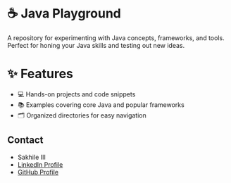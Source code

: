 # ☕ Java Playground
A repository for experimenting with Java concepts, frameworks, and tools. Perfect for honing your Java skills and testing out new ideas.

# ✨ Features
   - 💻 Hands-on projects and code snippets
   - 📚 Examples covering core Java and popular frameworks
   - 🗂️ Organized directories for easy navigation

## Contact

- Sakhile III  
- [LinkedIn Profile](https://www.linkedin.com/in/sakhile-)
- [GitHub Profile](https://github.com/sakhileln)
